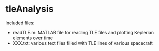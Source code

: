 # tleAnalysis

Included files:
 - readTLE.m: MATLAB file for reading TLE files and plotting Keplerian elements over time
 - XXX.txt:   various text files filled with TLE lines of various spacecraft
